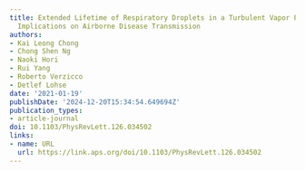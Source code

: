 ```yaml
---
title: Extended Lifetime of Respiratory Droplets in a Turbulent Vapor Puff and Its
  Implications on Airborne Disease Transmission
authors:
- Kai Leong Chong
- Chong Shen Ng
- Naoki Hori
- Rui Yang
- Roberto Verzicco
- Detlef Lohse
date: '2021-01-19'
publishDate: '2024-12-20T15:34:54.649694Z'
publication_types:
- article-journal
doi: 10.1103/PhysRevLett.126.034502
links:
- name: URL
  url: https://link.aps.org/doi/10.1103/PhysRevLett.126.034502
---
```

